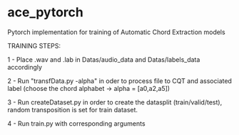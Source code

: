 # ace_pytorch
Pytorch implementation for training of Automatic Chord Extraction models

TRAINING STEPS:

1 - Place .wav and .lab in Datas/audio_data and Datas/labels_data accordingly

2 - Run "transfData.py -alpha" in oder to process file to CQT and associated label (choose the chord alphabet -> alpha = [a0,a2,a5])

3 - Run createDataset.py in order to create the datasplit (train/valid/test), random transposition is set for train dataset.

4 - Run train.py with corresponding arguments

